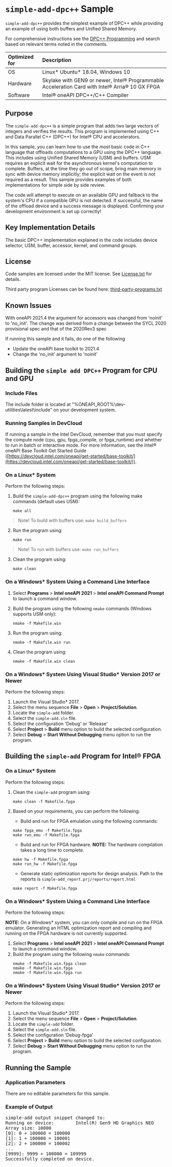 ﻿# `simple-add-dpc++` Sample

`simple-add-dpc++` provides the simplest example of DPC++ while providing an example of using both buffers and Unified Shared Memory.   

For comprehensive instructions see the [DPC++ Programming](https://software.intel.com/en-us/oneapi-programming-guide) and search based on relevant terms noted in the comments.


| Optimized for                     | Description
|:---                               |:---
| OS                                | Linux* Ubuntu* 18.04, Windows 10 
| Hardware                          | Skylake with GEN9 or newer, Intel&reg; Programmable Acceleration Card with Intel&reg; Arria&reg; 10 GX FPGA
| Software                          | Intel&reg; oneAPI DPC++/C++ Compiler



## Purpose
The `simple-add-dpc++` is a simple program that adds two large vectors of integers and verifies the results. This program is implemented using C++ and Data Parallel C++ (DPC++) for Intel&reg; CPU and accelerators.

In this sample, you can learn how to use the most basic code in C++ language that offloads computations to a GPU using the DPC++ language. This includes using Unified Shared Memory (USM) and buffers. USM requires an explicit wait for the asynchronous kernel's computation to complete.  Buffers, at the time they go out of scope, bring main memory in sync with device memory implicitly; the explicit wait on the event is not required as a result. This sample provides examples of both implementations for simple side by side review.

The code will attempt to execute on an available GPU and fallback to the system's CPU if a compatible GPU is not detected. If successful, the name of the offload device and a success message is displayed. Confirming your development environment is set up correctly!

## Key Implementation Details 
The basic DPC++ implementation explained in the code includes device selector, USM, buffer, accessor, kernel, and command groups.

## License  
Code samples are licensed under the MIT license. See
[License.txt](https://github.com/oneapi-src/oneAPI-samples/blob/master/License.txt) for details.

Third party program Licenses can be found here: [third-party-programs.txt](https://github.com/oneapi-src/oneAPI-samples/blob/master/third-party-programs.txt)

## Known Issues
With oneAPI 2021.4 the argument for accessors was changed from 'noinit' to 'no_init'. The change was derived from a change between the SYCL 2020 provisional spec and that of the 2020Rev3 spec

If running this sample and it fails, do one of the following
- Update the oneAPI base toolkit to 2021.4
- Change the 'no_init' argument  to 'noinit'
## Building the `simple add DPC++` Program for CPU and GPU 

### Include Files
The include folder is located at "%ONEAPI_ROOT%\dev-utilities\latest\include" on your development system.

### Running Samples in DevCloud
If running a sample in the Intel DevCloud, remember that you must specify the compute node (cpu, gpu, fpga_compile, or fpga_runtime) and whether to run in batch or interactive mode. For more information, see the Intel® oneAPI Base Toolkit Get Started Guide ([https://devcloud.intel.com/oneapi/get-started/base-toolkit/](https://devcloud.intel.com/oneapi/get-started/base-toolkit/)).

### On a Linux* System
Perform the following steps:
1. Build the `simple-add-dpc++` program using the following make commands (default uses USM): 
    ```
    make all
    ```
> Note! To build with buffers use: `make build_buffers`

2. Run the program using:  
    ```
    make run
    ```
> Note! To run with buffers use: `make run_buffers`

3. Clean the program using:  
    ```
    make clean 
    ```

### On a Windows* System Using a Command Line Interface
1. Select **Programs** > **Intel oneAPI 2021** > **Intel oneAPI Command Prompt** to launch a command window.
2. Build the program using the following `nmake` commands (Windows supports USM only):

    ```
    nmake -f Makefile.win
    ```

3. Run the program using:  
    ```
    nmake -f Makefile.win run
    ```

4. Clean the program using:  
    ```
    nmake -f Makefile.win clean 
    ```
	

### On a Windows* System Using Visual Studio* Version 2017 or Newer
Perform the following steps:
1. Launch the Visual Studio* 2017.
2. Select the menu sequence **File** > **Open** > **Project/Solution**. 
3. Locate the `simple-add` folder.
4. Select the `simple-add.sln` file.
5. Select the configuration 'Debug' or 'Release'  
6. Select **Project** > **Build** menu option to build the selected configuration.
7. Select **Debug** > **Start Without Debugging** menu option to run the program.


## Building the `simple-add` Program for Intel&reg; FPGA

### On a Linux* System

Perform the following steps:

1. Clean the `simple-add` program using:
    ```
    make clean -f Makefile.fpga
    ```

2. Based on your requirements, you can perform the following:
   * Build and run for FPGA emulation using the following commands:
    ```
    make fpga_emu -f Makefile.fpga
    make run_emu -f Makefile.fpga
    ```
    * Build and run for FPGA hardware. 
      **NOTE:** The hardware compilation takes a long time to complete.
    ```
    make hw -f Makefile.fpga
    make run_hw -f Makefile.fpga
    ```
    * Generate static optimization reports for design analysis. Path to the reports is `simple-add_report.prj/reports/report.html`
    ```
    make report -f Makefile.fpga
    ```

### On a Windows* System Using a Command Line Interface
Perform the following steps:

**NOTE:** On a Windows* system, you can only compile and run on the FPGA emulator. Generating an HTML optimization report and compiling and running on the FPGA hardware is not currently supported.

1. Select **Programs** > **Intel oneAPI 2021** > **Intel oneAPI Command Prompt** to launch a command window.
2. Build the program using the following `nmake` commands:
   ```
   nmake -f Makefile.win.fpga clean
   nmake -f Makefile.win.fpga
   nmake -f Makefile.win.fpga run
   ```
               
### On a Windows* System Using Visual Studio* Version 2017 or Newer
Perform the following steps:
1. Launch the Visual Studio* 2017.
2. Select the menu sequence **File** > **Open** > **Project/Solution**.
3. Locate the `simple-add` folder.
4. Select the `simple-add.sln` file.
5. Select the configuration 'Debug-fpga'
6. Select **Project** > **Build** menu option to build the selected configuration.
7. Select **Debug** > **Start Without Debugging** menu option to run the program.

## Running the Sample
### Application Parameters
There are no editable parameters for this sample.

### Example of Output
<pre>simple-add output snippet changed to:
Running on device:        Intel(R) Gen9 HD Graphics NEO
Array size: 10000
[0]: 0 + 100000 = 100000
[1]: 1 + 100000 = 100001
[2]: 2 + 100000 = 100002
...
[9999]: 9999 + 100000 = 109999
Successfully completed on device.</pre>
